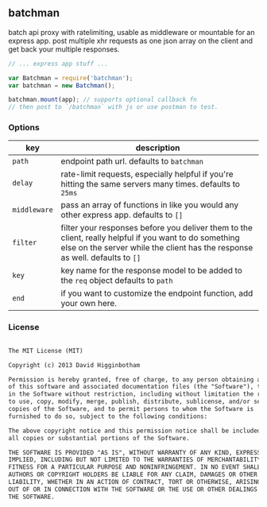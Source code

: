 ## batchman
batch api proxy with ratelimiting, usable as middleware or mountable for an express app. post multiple xhr requests as one json array on the client and get back your multiple responses.

```js
// ... express app stuff ...

var Batchman = require('batchman');
var batchman = new Batchman();

batchman.mount(app); // supports optional callback fn
// then post to `/batchman` with js or use postman to test.

```

### Options
key | description
--- | ---
`path` | endpoint path url. defaults to `batchman` 
`delay` | rate-limit requests, especially helpful if you're hitting the same servers many times. defaults to `25ms`
`middleware` | pass an array of functions in like you would any other express app. defaults to `[]`
`filter` | filter your responses before you deliver them to the client, really helpful if you want to do something else on the server while the client has the response as well. defaults to `[]`
`key` | key name for the response model to be added to the `req` object defaults to `path`
`end` | if you want to customize the endpoint function, add your own here.

### License
```md

The MIT License (MIT)

Copyright (c) 2013 David Higginbotham 

Permission is hereby granted, free of charge, to any person obtaining a copy
of this software and associated documentation files (the "Software"), to deal
in the Software without restriction, including without limitation the rights
to use, copy, modify, merge, publish, distribute, sublicense, and/or sell
copies of the Software, and to permit persons to whom the Software is
furnished to do so, subject to the following conditions:

The above copyright notice and this permission notice shall be included in
all copies or substantial portions of the Software.

THE SOFTWARE IS PROVIDED "AS IS", WITHOUT WARRANTY OF ANY KIND, EXPRESS OR
IMPLIED, INCLUDING BUT NOT LIMITED TO THE WARRANTIES OF MERCHANTABILITY,
FITNESS FOR A PARTICULAR PURPOSE AND NONINFRINGEMENT. IN NO EVENT SHALL THE
AUTHORS OR COPYRIGHT HOLDERS BE LIABLE FOR ANY CLAIM, DAMAGES OR OTHER
LIABILITY, WHETHER IN AN ACTION OF CONTRACT, TORT OR OTHERWISE, ARISING FROM,
OUT OF OR IN CONNECTION WITH THE SOFTWARE OR THE USE OR OTHER DEALINGS IN
THE SOFTWARE.

```

